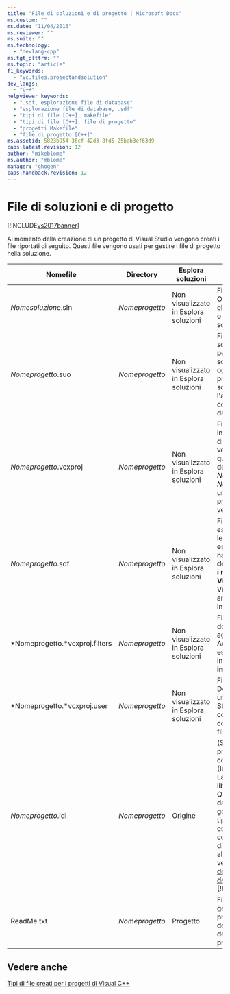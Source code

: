 ```yaml
---
title: "File di soluzioni e di progetto | Microsoft Docs"
ms.custom: ""
ms.date: "11/04/2016"
ms.reviewer: ""
ms.suite: ""
ms.technology: 
  - "devlang-cpp"
ms.tgt_pltfrm: ""
ms.topic: "article"
f1_keywords: 
  - "vc.files.projectandsolution"
dev_langs: 
  - "C++"
helpviewer_keywords: 
  - ".sdf, esplorazione file di database"
  - "esplorazione file di database, .sdf"
  - "tipi di file [C++], makefile"
  - "tipi di file [C++], file di progetto"
  - "progetti Makefile"
  - "file di progetto [C++]"
ms.assetid: 5823b954-36cf-42d3-8fd5-25bab3ef63d9
caps.latest.revision: 12
author: "mikeblome"
ms.author: "mblome"
manager: "ghogen"
caps.handback.revision: 12
---
```

# File di soluzioni e di progetto
[!INCLUDE[vs2017banner](../assembler/inline/includes/vs2017banner.md)]

Al momento della creazione di un progetto di Visual Studio vengono creati i file riportati di seguito.  Questi file vengono usati per gestire i file di progetto nella soluzione.  
  
|Nomefile|Directory|Esplora soluzioni|Descrizione|  
|--------------|---------------|-----------------------|-----------------|  
|*Nomesoluzione*.sln|*Nomeprogetto*|Non visualizzato in Esplora soluzioni|File di *soluzione*.  Organizza tutti gli elementi di un progetto o di più progetti in una soluzione.|  
|*Nomeprogetto*.suo|*Nomeprogetto*|Non visualizzato in Esplora soluzioni|File di *opzioni di soluzione*.  Archivia le personalizzazioni per la soluzione, in modo che ogni volta che si apre un progetto o un file nella soluzione abbia l'aspetto e il comportamento desiderati.|  
|*Nomeprogetto*.vcxproj|*Nomeprogetto*|Non visualizzato in Esplora soluzioni|File di *progetto*.  Archivia informazioni specifiche di ogni progetto.  Nelle versioni precedenti, questo file è denominato *Nomeprogetto*.vcproj o *Nomeprogetto*.dsp. Per un esempio di file di progetto Visual C \+\+, vedere [File di progetto](../ide/project-files.md).|  
|*Nomeprogetto*.sdf|*Nomeprogetto*|Non visualizzato in Esplora soluzioni|File del *database di esplorazione*.  Supporta le funzionalità di esplorazione e navigazione quali **Vai a definizione**, **Trova tutti i riferimenti** e **Visualizzazione classi**.  Viene generato analizzando i file di intestazione.|  
|*Nomeprogetto.*vcxproj.filters|*Nomeprogetto*|Non visualizzato in Esplora soluzioni|File dei *filtri*.  Specifica dove inserire un file aggiunto alla soluzione.  Ad esempio, un file con estensione h viene inserito nel nodo **File di intestazione**.|  
|*Nomeprogetto.*vcxproj.user|*Nomeprogetto*|Non visualizzato in Esplora soluzioni|File *migrazione utente*.  Dopo la migrazione di un progetto da Visual Studio 2008, questo file contiene informazioni convertite da qualsiasi file vsprops.|  
|*Nomeprogetto*.idl|*Nomeprogetto*|Origine|\(Specifico di un progetto\) Contiene il codice sorgente IDL \(Interface Description Language\) per una libreria dei tipi controllo.  Questo file viene usato da Visual C\+\+ per generare una libreria dei tipi.  La libreria generata espone l'interfaccia del controllo ad altri client di automazione.  Per altre informazioni, vedere [File di definizione dell'interfaccia \(IDL\)](http://msdn.microsoft.com/library/windows/desktop/aa378712) in [!INCLUDE[winsdkshort](../atl/reference/includes/winsdkshort_md.md)].|  
|ReadMe.txt|*Nomeprogetto*|Progetto|File *Readme*.  Viene generato dalla procedura guidata dell'applicazione e descrive i file in un progetto.|  
  
## Vedere anche  
 [Tipi di file creati per i progetti di Visual C\+\+](../ide/file-types-created-for-visual-cpp-projects.md)